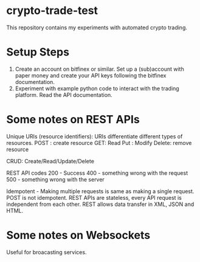 # crypto-trade-test

This repository contains my experiments with automated crypto trading.

# Setup Steps
1. Create an account on bitfinex or similar. Set up a (sub)account with paper money and create your API keys following the bitfinex documentation.
2. Experiment with example python code to interact with the trading platform. Read the API documentation.

# Some notes on REST APIs
Unique URIs (resource identifiers): URIs differentiate different types of resources.
POST : create resource
GET: Read
Put : Modify
Delete: remove resource

CRUD: Create/Read/Update/Delete

REST API codes
200 - Success
400 - something wrong with the request
500 - something wrong with the server

Idempotent - Making multiple requests is same as making a single request. POST is not idempotent.
REST APIs are stateless, every API request is independent from each other.
REST allows data transfer in XML, JSON and HTML.

# Some notes on Websockets
Useful for broacasting services.
